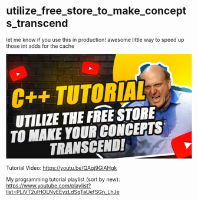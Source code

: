 # utilize_free_store_to_make_concepts_transcend
let me know if you use this in production! awesome little way to speed up those int adds for the cache

![](utilize_free_store_concepts.jpg)

Tutorial Video: https://youtu.be/QAgj9GlAHgk

My programming tutorial playlist (sort by new):
https://www.youtube.com/playlist?list=PLiVT2uIHOLNyEEyzLdSqTaUefSGn_LhJe
